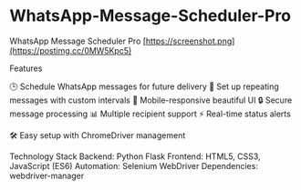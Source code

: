 # WhatsApp-Message-Scheduler-Pro

WhatsApp Message Scheduler Pro
[https://screenshot.png](https://postimg.cc/0MW5Kpc5)

Features

🕒 Schedule WhatsApp messages for future delivery
🔁 Set up repeating messages with custom intervals
📱 Mobile-responsive beautiful UI
🔒 Secure message processing
📊 Multiple recipient support
⚡ Real-time status alerts

🛠️ Easy setup with ChromeDriver management

Technology Stack
Backend: Python Flask
Frontend: HTML5, CSS3, JavaScript (ES6)
Automation: Selenium WebDriver
Dependencies: webdriver-manager
